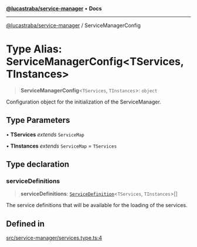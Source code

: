 [**@lucastraba/service-manager**](../README.md) • **Docs**

---

[@lucastraba/service-manager](../globals.md) / ServiceManagerConfig

# Type Alias: ServiceManagerConfig\<TServices, TInstances\>

> **ServiceManagerConfig**\<`TServices`, `TInstances`\>: `object`

Configuration object for the initialization of the ServiceManager.

## Type Parameters

• **TServices** _extends_ `ServiceMap`

• **TInstances** _extends_ `ServiceMap` = `TServices`

## Type declaration

### serviceDefinitions

> **serviceDefinitions**: [`ServiceDefinition`](ServiceDefinition.md)\<`TServices`, `TInstances`\>[]

The service definitions that will be available for the loading of the services.

## Defined in

[src/service-manager/services.type.ts:4](https://github.com/lucastraba/service-manager/blob/42c879c92f997e373b26f424096c7fe71fc5f9df/src/service-manager/services.type.ts#L4)
